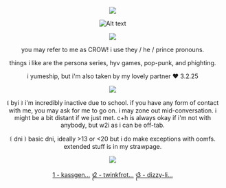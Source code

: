 <p align="center"> <img src="https://komarev.com/ghpvc/?username=detectmylove&label=>_cases_uncovered_𓂃🖊&style=plastic&color=red" </p>
  
<div align="center">
  
![Alt text](https://spotify-recently-played-readme.vercel.app/api?user=jhmyaro1c0u18xmutf9nljjx5&count=1&width=600)

<p align="center"> <img src="https://64.media.tumblr.com/c816904237541793aad726130e4f2b2d/4e3cc786b21322f7-b2/s1280x1920/a2156cd6c1751fa425036ab3bfbc4b8f0a865452.gifv" </p>
<p align="center"> you may refer to me as CROW! i use they / he / prince pronouns.
<p align="center"> things i like are the persona series, hyv games, pop-punk, and phighting.
<p align="center"> i yumeship, but i'm also taken by my lovely partner ❤︎ 3.2.25
  
<p align="center"> <img src="https://64.media.tumblr.com/af75727a9bf318e329d9fe85d04913af/747fb953865f7dc8-c2/s400x600/16c984be38a65f2d2b0a39dbdb1956c9f52cfeea.gifv" </p>

<p align="center"> ꒰ byi ꒱ i'm incredibly inactive due to school. if you have any form of contact with me, you may ask for me to go on. i may zone out mid-conversation. i might be a bit distant if we just met. c+h is always okay if i'm not with anybody, but w2i as i can be off-tab.
<p align="center"> ꒰ dni ꒱ basic dni, ideally >13 or <20 but i do make exceptions with oomfs. extended stuff is in my strawpage.

<p align="center"> <img src="https://64.media.tumblr.com/0e7b570ede03d68d831025281ce4acaa/112859935699f0aa-c5/s400x600/739de4e6b2e46afdd72805fa1f6f25c92f73b267.gifv" </p>

<div align="center">
  
[1 - kassgen...](https://www.tumblr.com/kassgender/740869831392378880/thats-it-joker?source=share) ᭪ [2 - twinkfrot...](https://www.tumblr.com/twinkfrottage/782676654336229376/cash-app-tip-jar?source=share) ᭪ [3 - dizzy-li...](https://www.tumblr.com/dizzy-lights/726212972791431168/goro-akechi-themed-golden-rentry-graphics-not-a?source=share)
